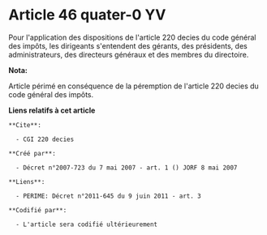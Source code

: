 # Article 46 quater-0 YV

Pour l'application des dispositions de l'article 220 decies du code général des impôts, les dirigeants s'entendent des
gérants, des présidents, des administrateurs, des directeurs généraux et des membres du directoire.

**Nota:**

Article périmé en conséquence de la péremption de l'article 220 decies du code général des impôts.

**Liens relatifs à cet article**

	**Cite**:

	  - CGI 220 decies

	**Créé par**:

	  - Décret n°2007-723 du 7 mai 2007 - art. 1 () JORF 8 mai 2007

	**Liens**:

	  - PERIME: Décret n°2011-645 du 9 juin 2011 - art. 3

	**Codifié par**:

	  - L'article sera codifié ultérieurement
